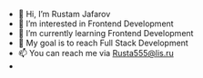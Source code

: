 - 👋 Hi, I’m Rustam Jafarov
- 👀 I’m interested in Frontend Development
- 🌱 I’m currently learning Frontend Development
- 💞️ My goal is to reach Full Stack Development
- 📫 You can reach me via Rusta555@lis.ru
-  

<!---
Rusta555/Rusta555 is a ✨ special ✨ repository because its `README.md` (this file) appears on your GitHub profile.
You can click the Preview link to take a look at your changes.
--->
